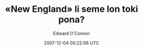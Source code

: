 ---
title: '«New England» li seme lon toki pona?'
posts: 28
hash: 'jvGipRwT'
author: 'Edward O''Connor'
date: 2007-12-04 00:22:06 UTC
sources:
  - https://tokipona.yahoogroups.narkive.com/jvGipRwT
---